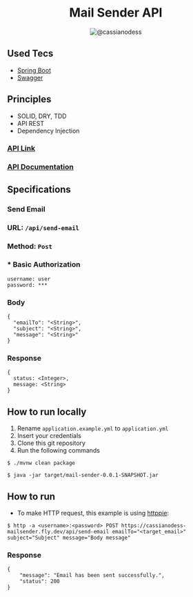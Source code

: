 <h1 align="center">
Mail Sender API
</h1>

<p align="center">
 <img src="https://img.shields.io/static/v1?label=LinkedIn&message=https://www.linkedin.com/in/cassianodess/&color=8257E5&labelColor=000000" alt="@cassianodess" />
</p>

## Used Tecs

* [Spring Boot](https://docs.spring.io/spring-boot/docs/current/reference/htmlsingle/)
* [Swagger](https://swagger.io/solutions/api-documentation/)

## Principles

* SOLID, DRY, TDD
* API REST
* Dependency Injection

### [API Link](https://cassianodess-mailsender.fly.dev/)

### [API Documentation](https://cassianodess-mailsender.fly.dev/swagger-ui/index.html)

## Specifications

### Send Email

### URL: `/api/send-email`
### Method: `Post`

### * Basic Authorization

```
username: user
password: ***
```

### Body

```
{
  "emailTo": "<String>",
  "subject": "<String>",
  "message": "<String>"
}
```

### Response

```
{
  status: <Integer>,
  message: <String>
}
```

## How to run locally
1. Rename `application.example.yml` to `application.yml`
1. Insert your credentials
1. Clone this git repository
1. Run the following commands

```
$ ./mvnw clean package
```
```
$ java -jar target/mail-sender-0.0.1-SNAPSHOT.jar

```
## How to run

* To make HTTP request, this example is using [httppie](https://httpie.io/cli):

```
$ http -a <username>:<password> POST https://cassianodess-mailsender.fly.dev/api/send-email emailTo="<target_email>" subject="Subject" message="Body message"

```
### Response

```
{
    "message": "Email has been sent successfully.",
    "status": 200
}
```


